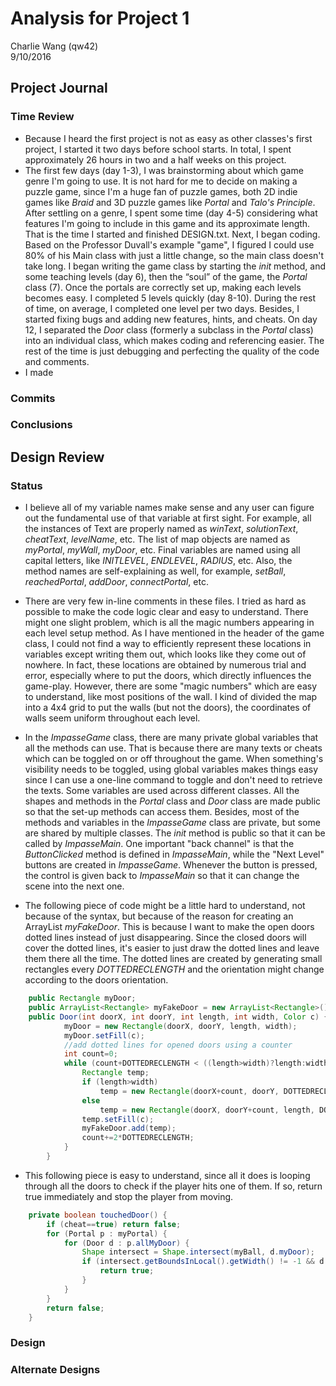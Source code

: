 Analysis for Project 1  
====
Charlie Wang (qw42)  
9/10/2016


**Project Journal**
----
### Time Review

* Because I heard the first project is not as easy as other classes's first project, I started it two days before school starts. In total, I spent approximately 26 hours in two and a half weeks on this project. 
* The first few days (day 1-3), I was brainstorming about which game genre I'm going to use. It is not hard for me to decide on making a puzzle game, since I'm a huge fan of puzzle games, both 2D indie games like _Braid_ and 3D puzzle games like _Portal_ and _Talo's Principle_. After settling on a genre, I spent some time (day 4-5) considering what features I'm going to include in this game and its approximate length. That is the time I started and finished DESIGN.txt. Next, I began coding. Based on the Professor Duvall's example "game", I figured I could use 80% of his Main class with just a little change, so the main class doesn't take long. I began writing the game class by starting the _init_ method, and some teaching levels (day 6), then the “soul” of the game, the _Portal_ class (7). Once the portals are correctly set up, making each levels becomes easy. I completed 5 levels quickly (day 8-10). During the rest of time, on average, I completed one level per two days. Besides, I started fixing bugs and adding new features, hints, and cheats. On day 12, I separated the _Door_ class (formerly a subclass in the _Portal_ class) into an individual class, which makes coding and referencing easier. The rest of the time is just debugging and perfecting the quality of the code and comments. 
* I made 


### Commits
### Conclusions

**Design Review**
----
### Status

* I believe all of my variable names make sense and any user can figure out the fundamental use of that variable at first sight. For example, all the instances of Text are properly named as _winText_, _solutionText_, _cheatText_, _levelName_, etc. The list of map objects are named as _myPortal_, _myWall_, _myDoor_, etc. Final variables are named using all capital letters, like _INITLEVEL_, _ENDLEVEL_, _RADIUS_, etc. Also, the method names are self-explaining as well, for example, _setBall_, _reachedPortal_, _addDoor_, _connectPortal_, etc.

* There are very few in-line comments in these files. I tried as hard as possible to make the code logic clear and easy to understand. There might one slight problem, which is all the magic numbers appearing in each level setup method. As I have mentioned in the header of the game class, I could not find a way to efficiently represent these locations in variables except writing them out, which looks like they come out of nowhere. In fact, these locations are obtained by numerous trial and error, especially where to put the doors, which directly influences the game-play. However, there are some "magic numbers" which are easy to understand, like most positions of the wall. I kind of divided the map into a 4x4 grid to put the walls (but not the doors), the coordinates of walls seem uniform throughout each level.  

* In the _ImpasseGame_ class, there are many private global variables that all the methods can use. That is because there are many texts or cheats which can be toggled on or off throughout the game. When something's visibility needs to be toggled, using global variables makes things easy since I can use a one-line command to toggle and don't need to retrieve the texts. Some variables are used across different classes. All the shapes and methods in the _Portal_ class and _Door_ class are made public so that the set-up methods can access them. Besides, most of the methods and variables in the _ImpasseGame_ class are private, but some are shared by multiple classes. The _init_ method is public so that it can be called by _ImpasseMain_. One important "back channel" is that the _ButtonClicked_ method is defined in _ImpasseMain_, while the "Next Level" buttons are created in _ImpasseGame_. Whenever the button is pressed, the control is given back to _ImpasseMain_ so that it can change the scene into the next one.

* The following piece of code might be a little hard to understand, not because of the syntax, but because of the reason for creating an ArrayList _myFakeDoor_. This is because I want to make the open doors dotted lines instead of just disappearing. Since the closed doors will cover the dotted lines, it's easier to just draw the dotted lines and leave them there all the time. The dotted lines are created by generating small rectangles every _DOTTEDRECLENGTH_ and the orientation might change according to the doors orientation.
```java
	public Rectangle myDoor;
	public ArrayList<Rectangle> myFakeDoor = new ArrayList<Rectangle>(); //dotted (open) doors
	public Door(int doorX, int doorY, int length, int width, Color c) {
			myDoor = new Rectangle(doorX, doorY, length, width);
			myDoor.setFill(c);
			//add dotted lines for opened doors using a counter
			int count=0;
			while (count+DOTTEDRECLENGTH < ((length>width)?length:width)) {
				Rectangle temp;
				if (length>width) 
					temp = new Rectangle(doorX+count, doorY, DOTTEDRECLENGTH, width);
				else 
					temp = new Rectangle(doorX, doorY+count, length, DOTTEDRECLENGTH);
				temp.setFill(c);
				myFakeDoor.add(temp);
				count+=2*DOTTEDRECLENGTH;
			}
		}
```

* This following piece is easy to understand, since all it does is looping through all the doors to check if the player hits one of them. If so, return true immediately and stop the player from moving.
```java
	private boolean touchedDoor() {
		if (cheat==true) return false;
		for (Portal p : myPortal) {
			for (Door d : p.allMyDoor) {
				Shape intersect = Shape.intersect(myBall, d.myDoor);
				if (intersect.getBoundsInLocal().getWidth() != -1 && d.isVisible) {
					return true;
				}
			}
		}
		return false;
	}
```


### Design
### Alternate Designs